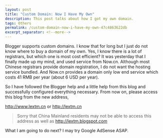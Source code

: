 ```yaml
---
layout: post
title: "Custom Domain: Now I Have My Own"
description: This post talks about how I got my own domain.
tags: Others
permalink: /custom-domain-now-i-have-my-own-47c4863622db
excerpt_separator: <!--more-->
---
```

Blogger supports custom domains. I know that for long but I just do not know where to buy a domain of my own. Yes, I know there is a lot of registrars, but which one is most cost efficient? It was yesterday that I finally made up my mind, and used service from Now.cn. Although most Chinese registrars provide domain registration, I do not want the hosting service bundled. And Now.cn provides a domain only low end service which costs 41 RMB per year (about 6 USD per year).

So I have followed the Blogger help and a little help from this blog and successfully configured everything necessary. From now on, please access this blog from the new address,

http://www.lextm.cn or http://lextm.cn

> Sorry that China Mainland residents may not be able to access this address as well as http://lextm.blogspot.com

What I am going to do next? I may try Google AdSense ASAP.
<!--more-->
